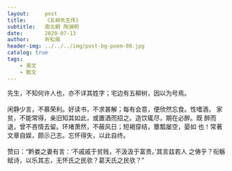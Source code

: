 ```yaml
---
layout:     post
title:      《五柳先生传》
subtitle:   南北朝 陶渊明
date:       2020-07-13
author:     听松阁
header-img: ../../../img/post-bg-poem-08.jpg
catalog: true
tags:
    - 美文
    - 散文
---
```



先生，不知何许人也，亦不详其姓字；宅边有五柳树，因以为号焉。
<br><br>
闲静少言，不慕荣利。好读书，不求甚解；每有会意，便欣然忘食。性嗜酒，
家贫，不能常得，亲旧知其如此，或置酒而招之。造饮辄尽，期在必醉。既
醉而退，曾不吝情去留。环堵萧然，不蔽风日；短褐穿结，簟瓢屡空，晏如
也！常著文章自娱，颇示己志。忘怀得失，以此自终。
<br><br>
赞曰：“黔娄之妻有言：‘不戚戚于贫贱，不汲汲于富贵。’其言兹若人
之俦乎？衔觞赋诗，以乐其志，无怀氏之民欤？葛天氏之民欤？”
